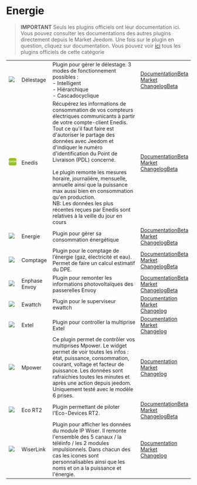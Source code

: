 
# Energie


>**IMPORTANT**
>Seuls les plugins officiels ont leur documentation ici. Vous pouvez consulter les documentations des autres plugins directement depuis le Market Jeedom. Une fois sur le plugin en question, cliquez sur documentation.
>Vous pouvez voir [ici](https://market.jeedom.com/index.php?v=d&p=market&type=plugin&categorie=energy) tous les plugins officiels de cette catégorie


| | | | |
|--- | --- | --- | ---|
|<img src="delestage/delestage_icon.png" class="pluginLogo" width="100" />|Délestage|Plugin pour gérer le délestage. 3 modes de fonctionnement possibles : <br>- Intelligent <br>- Hiérarchique <br>- Cascadocyclique|[Documentation](delestage/index.md)[Beta](delestage/beta/index.md)<br/>[Market](https://market.jeedom.com/index.php?v=d&p=market_display&id=2616)<br/>[Changelog](delestage/changelog.md)[Beta](delestage/beta/changelog.md)|
|<img src="enedis/enedis_icon.png" class="pluginLogo" width="100" />|Enedis|Récupérez les informations de consommation de vos compteurs électriques communicants à partir de votre compte-client Enedis. Tout ce qu'il faut faire est d'autoriser le partage des données avec Jeedom et d'indiquer le numéro d'identification du Point de Livraison (PDL) concerné. <br/><br/>Le plugin remonte les mesures horaire, journalière, mensuelle, annuelle ainsi que la puissance max aussi bien en consommation qu'en production. <br/>NB: Les données les plus récentes reçues par Enedis sont relatives à la veille du jour en cours|[Documentation](enedis/index.md)[Beta](enedis/beta/index.md)<br/>[Market](https://market.jeedom.com/index.php?v=d&p=market_display&id=4036)<br/>[Changelog](enedis/changelog.md)[Beta](enedis/beta/changelog.md)|
|<img src="energy/energy_icon.png" class="pluginLogo" width="100" />|Energie|Plugin pour gérer sa consommation énergétique|[Documentation](energy/index.md)[Beta](energy/beta/index.md)<br/>[Market](https://market.jeedom.com/index.php?v=d&p=market_display&id=54)<br/>[Changelog](energy/changelog.md)[Beta](energy/beta/changelog.md)|
|<img src="energy2/energy2_icon.png" class="pluginLogo" width="100" />|Comptage|Plugin pour le comptage de l’énergie (gaz, électricité et eau). Permet de faire un calcul estimatif du DPE.|[Documentation](energy2/index.md)[Beta](energy2/beta/index.md)<br/>[Market](https://market.jeedom.com/index.php?v=d&p=market_display&id=3591)<br/>[Changelog](energy2/changelog.md)[Beta](energy2/beta/changelog.md)|
|<img src="envoy/envoy_icon.png" class="pluginLogo" width="100" />|Enphase Envoy|Plugin pour remonter les informations photovoltaïques des passerelles Envoy|[Documentation](envoy/index.md)[Beta](envoy/beta/index.md)<br/>[Market](https://market.jeedom.com/index.php?v=d&p=market_display&id=3992)<br/>[Changelog](envoy/changelog.md)[Beta](envoy/beta/changelog.md)|
|<img src="ewattch/ewattch_icon.png" class="pluginLogo" width="100" />|Ewattch|Plugin pour le superviseur ewattch|[Documentation](ewattch/index.md)<br/>[Market](https://market.jeedom.com/index.php?v=d&p=market_display&id=1668)<br/>[Changelog](ewattch/changelog.md)|
|<img src="extel/extel_icon.png" class="pluginLogo" width="100" />|Extel|Plugin pour controller la multiprise Extel|[Documentation](extel/index.md)<br/>[Market](https://market.jeedom.com/index.php?v=d&p=market_display&id=2979)<br/>[Changelog](extel/changelog.md)|
|<img src="mpower/mpower_icon.png" class="pluginLogo" width="100" />|Mpower|Ce plugin permet de contrôler vos multiprises Mpower. Le widget permet de voir toutes les infos : état, puissance, consommation, courant, voltage et facteur de puissance. Les données sont rafraichies toutes les minutes et après une action depuis jeedom. Uniquement testé avec le modèle 6 prises.|[Documentation](mpower/index.md)<br/>[Market](https://market.jeedom.com/index.php?v=d&p=market_display&id=2181)<br/>[Changelog](mpower/changelog.md)|
|<img src="rt2/rt2_icon.png" class="pluginLogo" width="100" />|Eco RT2|Plugin permettant de piloter l'Eco-Devices RT2.|[Documentation](rt2/index.md)[Beta](rt2/beta/index.md)<br/>[Market](https://market.jeedom.com/index.php?v=d&p=market_display&id=2918)<br/>[Changelog](rt2/changelog.md)[Beta](rt2/beta/changelog.md)|
|<img src="wiserlink/wiserlink_icon.png" class="pluginLogo" width="100" />|WiserLink|Plugin pour afficher les données du module IP Wiser. Il remonte l'ensemble des 5 canaux / la téléinfo / les 2 modules impulsionnels. Dans chacun des cas les icones sont personnalisables ainsi que les noms et on a la puissance et l'énergie.|[Documentation](wiserlink/index.md)<br/>[Market](https://market.jeedom.com/index.php?v=d&p=market_display&id=2938)<br/>[Changelog](wiserlink/changelog.md)|
